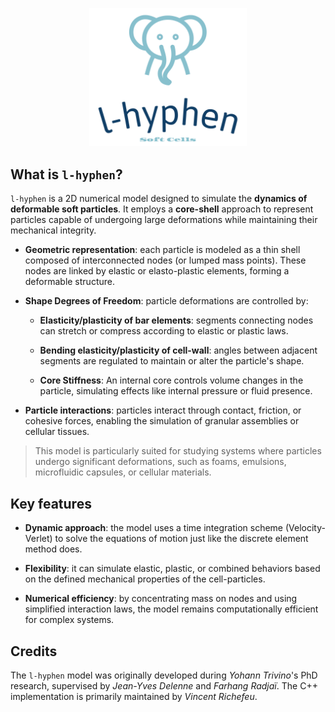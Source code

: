 <p align="center">
<img src="./l-hyphen_logo.png" width="50%"/>
</p>

## What is `l-hyphen`?

`l-hyphen` is a 2D numerical model designed to simulate the **dynamics of deformable soft particles**. It employs a **core-shell** approach to represent particles capable of undergoing large deformations while maintaining their mechanical integrity.

* **Geometric representation**: each particle is modeled as a thin shell composed of interconnected nodes (or lumped mass points). These nodes are linked by elastic or elasto-plastic elements, forming a deformable structure.

* **Shape Degrees of Freedom**: particle deformations are controlled by:

  * **Elasticity/plasticity of bar elements**: segments connecting nodes can stretch or compress according to elastic or plastic laws.

  * **Bending elasticity/plasticity of cell-wall**: angles between adjacent segments are regulated to maintain or alter the particle's shape.

  * **Core Stiffness**: An internal core controls volume changes in the particle, simulating effects like internal pressure or fluid presence.

* **Particle interactions**: particles interact through contact, friction, or cohesive forces, enabling the simulation of granular assemblies or cellular tissues.

> This model is particularly suited for studying 
> systems where particles undergo significant 
> deformations, such as foams, emulsions, 
> microfluidic capsules, or cellular materials.

## Key features

* **Dynamic approach**: the model uses a time integration scheme (Velocity-Verlet) to solve the equations of motion just like the discrete element method does.

* **Flexibility**: it can simulate elastic, plastic, or combined behaviors based on the defined mechanical properties of the cell-particles.

* **Numerical efficiency**: by concentrating mass on nodes and using simplified interaction laws, the model remains computationally efficient for complex systems.


## Credits

The `l-hyphen` model was originally developed during _Yohann Trivino_'s PhD research, supervised by _Jean-Yves Delenne_ and _Farhang Radjaï_. The C++ implementation is primarily maintained by _Vincent Richefeu_.

